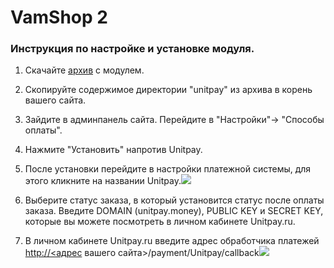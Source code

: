 # VamShop 2

### Инструкция по настройке и установке модуля. <a id="instrukciya-po-nastroike-i-ustanovke-modulya"></a>

1. Скачайте [архив](https://github.com/unitpay/vamshop-module) с модулем.

2. Скопируйте содержимое директории "unitpay" из архива в корень вашего сайта.

3. Зайдите в админпанель сайта. Перейдите в "Настройки"-&gt; "Способы оплаты".

4. Нажмите "Установить" напротив Unitpay.

5. После установки перейдите в настройки платежной системы, для этого кликните на названии Unitpay.![](https://d33v4339jhl8k0.cloudfront.net/docs/assets/551a91dbe4b0221aadf24410/images/5878dd6890336009736c65ee/file-LjPUS1IVso.png)

6. Выберите статус заказа, в который установится статус после оплаты заказа. Введите DOMAIN \(unitpay.money\), PUBLIC KEY и SECRET KEY, которые вы можете посмотреть в личном кабинете Unitpay.ru.

7. В личном кабинете Unitpay.ru введите адрес обработчика платежей [http://](http://diafan.app/payment/get/unitpay)​[&lt;адрес](http://xn--/%3C-8cdug0fj/) вашего сайта&gt;/payment/Unitpay/callback![](https://d33v4339jhl8k0.cloudfront.net/docs/assets/551a91dbe4b0221aadf24410/images/5878dfd390336009736c6611/file-c5YN9i11tC.png)

